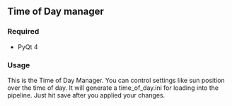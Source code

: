 ## Time of Day manager

### Required
- PyQt 4

### Usage
This is the Time of Day Manager. You can control settings like sun position over
the time of day. It will generate a time_of_day.ini for loading into the pipeline. 
Just hit save after you applied your changes.

